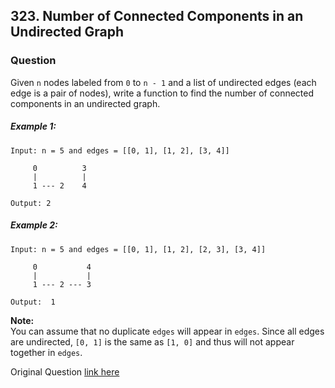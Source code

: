 ## 323. Number of Connected Components in an Undirected Graph

### Question
Given ```n``` nodes labeled from ```0``` to ```n - 1``` and a list of undirected edges (each edge is a pair of nodes),
write a function to find the number of connected components in an undirected graph.

##### Example 1:
```
Input: n = 5 and edges = [[0, 1], [1, 2], [3, 4]]

     0          3
     |          |
     1 --- 2    4

Output: 2
```

##### Example 2:
```
Input: n = 5 and edges = [[0, 1], [1, 2], [2, 3], [3, 4]]

     0           4
     |           |
     1 --- 2 --- 3

Output:  1
```
**Note:** <br>
You can assume that no duplicate ```edges``` will appear in ```edges```. 
Since all edges are undirected, ```[0, 1]``` is the same as ```[1, 0]``` and thus will not appear together in ```edges```.

Original Question [link here](https://leetcode.com/problems/number-of-connected-components-in-an-undirected-graph/)

